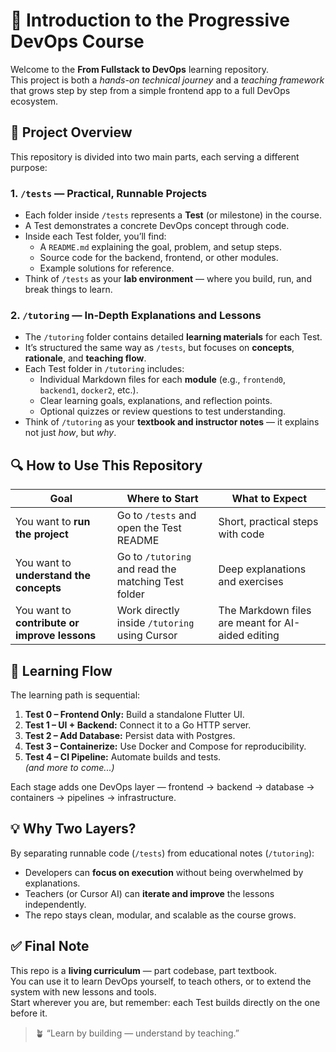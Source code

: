 # 🧭 Introduction to the Progressive DevOps Course

Welcome to the **From Fullstack to DevOps** learning repository.  
This project is both a _hands-on technical journey_ and a _teaching framework_ that grows step by step from a simple frontend app to a full DevOps ecosystem.

## 🧱 Project Overview

This repository is divided into two main parts, each serving a different purpose:

### 1. `/tests` — Practical, Runnable Projects

- Each folder inside `/tests` represents a **Test** (or milestone) in the course.
- A Test demonstrates a concrete DevOps concept through code.
- Inside each Test folder, you’ll find:
  - A `README.md` explaining the goal, problem, and setup steps.
  - Source code for the backend, frontend, or other modules.
  - Example solutions for reference.
- Think of `/tests` as your **lab environment** — where you build, run, and break things to learn.

### 2. `/tutoring` — In-Depth Explanations and Lessons

- The `/tutoring` folder contains detailed **learning materials** for each Test.
- It’s structured the same way as `/tests`, but focuses on **concepts**, **rationale**, and **teaching flow**.
- Each Test folder in `/tutoring` includes:
  - Individual Markdown files for each **module** (e.g., `frontend0`, `backend1`, `docker2`, etc.).
  - Clear learning goals, explanations, and reflection points.
  - Optional quizzes or review questions to test understanding.
- Think of `/tutoring` as your **textbook and instructor notes** — it explains not just _how_, but _why_.

## 🔍 How to Use This Repository

| Goal                                          | Where to Start                                      | What to Expect                                    |
| --------------------------------------------- | --------------------------------------------------- | ------------------------------------------------- |
| You want to **run the project**               | Go to `/tests` and open the Test README             | Short, practical steps with code                  |
| You want to **understand the concepts**       | Go to `/tutoring` and read the matching Test folder | Deep explanations and exercises                   |
| You want to **contribute or improve lessons** | Work directly inside `/tutoring` using Cursor       | The Markdown files are meant for AI-aided editing |

## 🧩 Learning Flow

The learning path is sequential:

1. **Test 0 – Frontend Only:** Build a standalone Flutter UI.
2. **Test 1 – UI + Backend:** Connect it to a Go HTTP server.
3. **Test 2 – Add Database:** Persist data with Postgres.
4. **Test 3 – Containerize:** Use Docker and Compose for reproducibility.
5. **Test 4 – CI Pipeline:** Automate builds and tests.  
   _(and more to come...)_

Each stage adds one DevOps layer — frontend → backend → database → containers → pipelines → infrastructure.

## 💡 Why Two Layers?

By separating runnable code (`/tests`) from educational notes (`/tutoring`):

- Developers can **focus on execution** without being overwhelmed by explanations.
- Teachers (or Cursor AI) can **iterate and improve** the lessons independently.
- The repo stays clean, modular, and scalable as the course grows.

## ✅ Final Note

This repo is a **living curriculum** — part codebase, part textbook.  
You can use it to learn DevOps yourself, to teach others, or to extend the system with new lessons and tools.  
Start wherever you are, but remember: each Test builds directly on the one before it.

> 🪴 “Learn by building — understand by teaching.”
